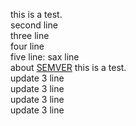 this is a test.  
second line  
three line  
four line  
five line:
sax line  
about [SEMVER](http://semver.org)
this is a test.  
update 3 line  
update 3 line  
update 3 line  
update 3 line  

